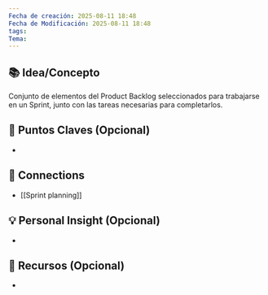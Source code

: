 ```yaml
---
Fecha de creación: 2025-08-11 18:48
Fecha de Modificación: 2025-08-11 18:48
tags: 
Tema:
---
```



## 📚 Idea/Concepto 

Conjunto de elementos del Product Backlog seleccionados para trabajarse en un Sprint, junto con las tareas necesarias para completarlos.
## 📌 Puntos Claves (Opcional)
- 

## 🔗 Connections
- [[Sprint planning]]

## 💡 Personal Insight (Opcional)
- 
## 🧾 Recursos (Opcional)
- 